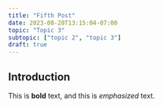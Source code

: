 ```yaml
---
title: "Fifth Post"
date: 2023-08-28T13:15:04-07:00
topic: "Topic 3"
subtopic: ["topic 2", "topic 3"]
draft: true
---
```

## Introduction

This is **bold** text, and this is *emphasized* text.